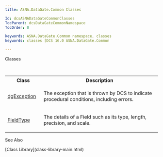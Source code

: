 ```yaml
---
title: ASNA.DataGate.Common Classes

Id: dcsASNADataGateCommonClasses
TocParent: dcsDataGateCommonNamespace
TocOrder: 0

keywords: ASNA.DataGate.Common namespace, classes
keywords: classes [DCS 16.0 ASNA.DataGate.Common

---
```


Classes

<br />

<table class="dtTABLE" id="Table2" x-use-null-cells="x-use-null-cells" style="border-spacing: 0px;     x-cell-content-align: Top" cellspacing="0">
          <colgroup span="1">
            <col span="1" style="WIDTH: 20%" />
            <col span="1" style="WIDTH:70%" />
          </colgroup>
          <tr>
            <th colspan="1" rowspan="1">
							Class</th>
            <th colspan="1" rowspan="1">
							Description</th>
          </tr>
          <tr>
            <td colspan="1" rowspan="1">

[dgException](dgexception-class.html) 
</td>
            <td colspan="1" rowspan="1">

The exception that is thrown by DCS to indicate procedural conditions, including errors.
</td>
          </tr>
          <tr>
            <td colspan="1" rowspan="1">

[FieldType](field-type-class.html) 
</td>
            <td colspan="1" rowspan="1">

The details of a Field such as its type, length, precision, and scale.
</td>
          </tr>
</table>

See Also

<dl />
      [Class Library](class-library-main.html)

